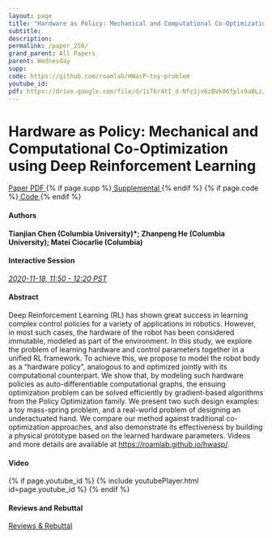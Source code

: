 ```yaml
---
layout: page
title: "Hardware as Policy: Mechanical and Computational Co-Optimization using Deep Reinforcement Learning"
subtitle: 
description:
permalink: /paper_256/
grand_parent: All Papers
parent: Wednesday
supp: 
code: https://github.com/roamlab/HWasP-toy-problem
youtube_id: 
pdf: https://drive.google.com/file/d/1iT6r4tI_d-Nfz1jx6zBVk06fpls9aBLz/view
---
```


# Hardware as Policy: Mechanical and Computational Co-Optimization using Deep Reinforcement Learning

<a href="https://drive.google.com/file/d/1iT6r4tI_d-Nfz1jx6zBVk06fpls9aBLz/view" target="_blank" rel="noopener noreferrer" class="btn btn-blue"><i class="fa fa-file-text-o" aria-hidden="true"></i> Paper PDF </a> {% if page.supp %}<a href="" target="_blank" rel="noopener noreferrer" class="btn btn-green"><i class="fa fa-file-text-o" aria-hidden="true"></i> Supplemental </a>{% endif %} {% if page.code %}<a href="https://github.com/roamlab/HWasP-toy-problem" target="_blank" rel="noopener noreferrer" class="btn"><i class="fa fa-github" aria-hidden="true"></i> Code </a>{% endif %} 

#### Authors
**Tianjian Chen (Columbia University)*; Zhanpeng He (Columbia University); Matei Ciocarlie (Columbia)**

#### Interactive Session
<a href="https://pheedloop.com/corl2020/virtual/?page=sessions&section=SESOBS6ONNH0FEZ8R" target="_blank" rel="noopener noreferrer"><em>2020-11-18, 11:50 - 12:20 PST </em></a>

#### Abstract
Deep Reinforcement Learning (RL) has shown great success in learning complex control policies for a variety of applications in robotics. However, in most such cases, the hardware of the robot has been considered immutable, modeled as part of the environment.  In this study, we explore the problem of learning hardware and control parameters together in a unified RL framework. To achieve this, we propose to model the robot body as a “hardware policy”, analogous to and optimized jointly with its computational counterpart. We show that, by modeling such hardware policies as auto-differentiable computational graphs, the ensuing optimization problem can be solved efficiently by gradient-based algorithms from the Policy Optimization family.  We present two such design examples:  a toy mass-spring problem, and a real-world problem of designing an underactuated hand.  We compare our method against traditional co-optimization approaches, and also demonstrate its effectiveness by building a physical prototype based on the learned hardware parameters.  Videos and more details are available at <a href="https://roamlab.github.io/hwasp/" target="_blank">https://roamlab.github.io/hwasp/</a>.

#### Video
{% if page.youtube_id %}
{% include youtubePlayer.html id=page.youtube_id %}
{% endif %}

#### Reviews and Rebuttal
<a href="https://drive.google.com/file/d/1xzrz_8nkOrOOGlDi1JfxIUiAD7sn39qv/view" target="_blank" rel="noopener noreferrer" class="btn btn-purple"><i class="fa fa-pencil-square-o" aria-hidden="true"></i> Reviews & Rebuttal </a>

